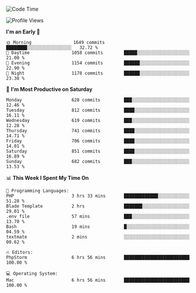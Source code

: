 <!--START_SECTION:waka-->
![Code Time](http://img.shields.io/badge/Code%20Time-4%2C065%20hrs%207%20mins-blue)

![Profile Views](http://img.shields.io/badge/Profile%20Views-0-blue)

**I'm an Early 🐤** 

```text
🌞 Morning                1649 commits        ████████░░░░░░░░░░░░░░░░░   32.72 % 
🌆 Daytime                1058 commits        █████░░░░░░░░░░░░░░░░░░░░   21.00 % 
🌃 Evening                1154 commits        ██████░░░░░░░░░░░░░░░░░░░   22.90 % 
🌙 Night                  1178 commits        ██████░░░░░░░░░░░░░░░░░░░   23.38 % 
```
📅 **I'm Most Productive on Saturday** 

```text
Monday                   628 commits         ███░░░░░░░░░░░░░░░░░░░░░░   12.46 % 
Tuesday                  812 commits         ████░░░░░░░░░░░░░░░░░░░░░   16.11 % 
Wednesday                619 commits         ███░░░░░░░░░░░░░░░░░░░░░░   12.28 % 
Thursday                 741 commits         ████░░░░░░░░░░░░░░░░░░░░░   14.71 % 
Friday                   706 commits         ████░░░░░░░░░░░░░░░░░░░░░   14.01 % 
Saturday                 851 commits         ████░░░░░░░░░░░░░░░░░░░░░   16.89 % 
Sunday                   682 commits         ███░░░░░░░░░░░░░░░░░░░░░░   13.53 % 
```


📊 **This Week I Spent My Time On** 

```text
💬 Programming Languages: 
PHP                      3 hrs 33 mins       █████████████░░░░░░░░░░░░   51.28 % 
Blade Template           2 hrs               ███████░░░░░░░░░░░░░░░░░░   29.01 % 
.env file                57 mins             ███░░░░░░░░░░░░░░░░░░░░░░   13.70 % 
Bash                     19 mins             █░░░░░░░░░░░░░░░░░░░░░░░░   04.59 % 
textmate                 2 mins              ░░░░░░░░░░░░░░░░░░░░░░░░░   00.62 % 

🔥 Editors: 
PhpStorm                 6 hrs 56 mins       █████████████████████████   100.00 % 

💻 Operating System: 
Mac                      6 hrs 56 mins       █████████████████████████   100.00 % 
```


<!--END_SECTION:waka-->
